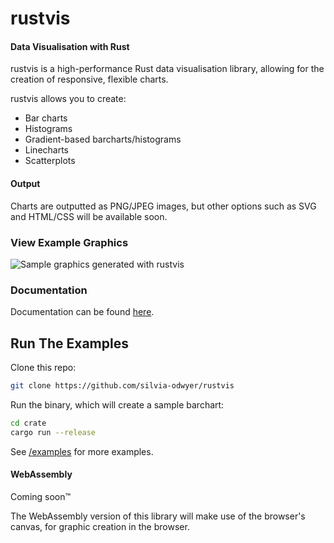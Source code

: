 # rustvis

#### Data Visualisation with Rust

rustvis is a high-performance Rust data visualisation library, allowing for the creation of responsive, flexible charts. 

rustvis allows you to create:
- Bar charts
- Histograms 
- Gradient-based barcharts/histograms
- Linecharts 
- Scatterplots

#### Output
Charts are outputted as PNG/JPEG images, but other options such as SVG and HTML/CSS will be available soon. 

### View Example Graphics
![Sample graphics generated with rustvis](https://i.imgur.com/vfZHyU4.png)

### Documentation
Documentation can be found [here](https://silvia-odwyer.github.io/rustvis/docs/rustvis/index.html).

## Run The Examples

<!-- ## Cargo Status -->
<!-- `GDL` can be installed via Cargo by declaring the following dependency in your Cargo.toml file:
```toml
[dependencies]
GDL-rs = "*"
``` -->

Clone this repo:
```sh
git clone https://github.com/silvia-odwyer/rustvis
```

Run the binary, which will create a sample barchart:
```sh
cd crate
cargo run --release 
```

See [/examples](https://github.com/silvia-odwyer/gdl/tree/master/crate/examples) for more examples.

#### WebAssembly
Coming soon:tm:

The WebAssembly version of this library will make use of the browser's canvas, for graphic creation in the browser.